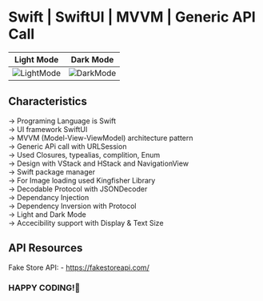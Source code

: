 # Swift | SwiftUI | MVVM | Generic API Call

| Light Mode               | Dark Mode              |
| ---------------------- | ---------------------- |
| ![LightMode](https://github.com/noscsu42/SwiftUI-MVVM-Product-List-API/assets/136747232/dff92a26-a23f-4b28-9907-88f3815d8bac) | ![DarkMode](https://github.com/noscsu42/SwiftUI-MVVM-Product-List-API/assets/136747232/d063bee4-13df-4e80-84e4-59e1dfa332a9) |

## Characteristics

-> Programing Language is Swift<br />
-> UI framework SwiftUI<br />
-> MVVM (Model-View-ViewModel) architecture pattern<br />
-> Generic APi call with URLSession<br />
-> Used Closures, typealias, complition, Enum<br />
-> Design with VStack and HStack and NavigationView<br />
-> Swift package manager<br />
-> For Image loading used Kingfisher Library<br />
-> Decodable Protocol with JSONDecoder<br />
-> Dependancy Injection<br />
-> Dependency Inversion with Protocol<br />
-> Light and Dark Mode<br />
-> Accecibility support with Display & Text Size<br />

## API Resources

Fake Store API: - https://fakestoreapi.com/

### HAPPY CODING!🙂
